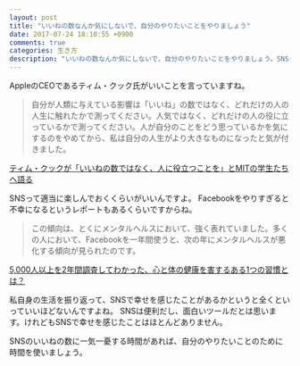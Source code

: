 ```yaml
---
layout: post
title: "いいねの数なんか気にしないで、自分のやりたいことをやりましょう"
date: 2017-07-24 18:10:55 +0900
comments: true
categories: 生き方
description: "いいねの数なんか気にしないで、自分のやりたいことをやりましょう。SNSって適当に楽しんでおくくらいがいいんですよ。Facebookをやりすぎると不幸になるというレポートもあるくらいですからね。"
---
```


AppleのCEOであるティム・クック氏がいいことを言っていますね。

> 自分が人類に与えている影響は「いいね」の数ではなく、どれだけの人の人生に触れたかで測ってください。人気ではなく、どれだけの人の役に立っているかで測ってください。人が自分のことをどう思っているかを気にするのをやめてから、私は自分の人生がより大きなものになったと気が付きました。

<a href="https://www.lifehacker.jp/2017/07/170723_message-from-tim-cook.html" target="_blank">ティム・クックが「いいねの数ではなく、人に役立つことを」とMITの学生たちへ語る</a>

SNSって適当に楽しんでおくくらいがいいんですよ。
Facebookをやりすぎると不幸になるというレポートもあるくらいですからね。

> この傾向は、とくにメンタルヘルスにおいて、強く表れていました。多くの人において、Facebookを一年間使うと、次の年にメンタルヘルスが悪化する傾向が見られたのです。

<a href="https://www.lifehacker.jp/2017/07/170719_study-of-shows-this-activity-destroys-you.html" target="_blank">5,000人以上を2年間調査してわかった、心と体の健康を害するある1つの習慣とは？</a>

私自身の生活を振り返って、SNSで幸せを感じたことがあるかというと全くといっていいほどないんですよね。
SNSは便利だし、面白いツールだとは思います。けれどもSNSで幸せを感じたことはほとんどありません。

SNSのいいねの数に一気一憂する時間があれば、自分のやりたいことのために時間を使いましょう。
